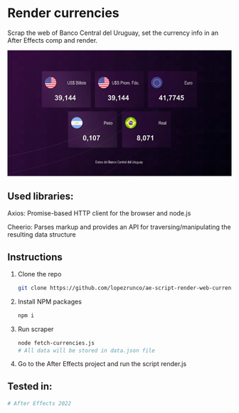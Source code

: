 # Render currencies

Scrap the web of Banco Central del Uruguay, set the currency info in an After Effects comp and render.

<img src='./screenshot.jpg' />

## Used libraries:

Axios: Promise-based HTTP client for the browser and node.js

Cheerio: Parses markup and provides an API for traversing/manipulating the resulting data structure

## Instructions

1. Clone the repo
   ```sh
   git clone https://github.com/lopezrunco/ae-script-render-web-currencies.git
   ```
2. Install NPM packages
   ```sh
   npm i
   ```
3. Run scraper
   ```sh
   node fetch-currencies.js
   # All data will be stored in data.json file
   ```

4. Go to the After Effects project and run the script render.js

## Tested in:

```sh
# After Effects 2022
```